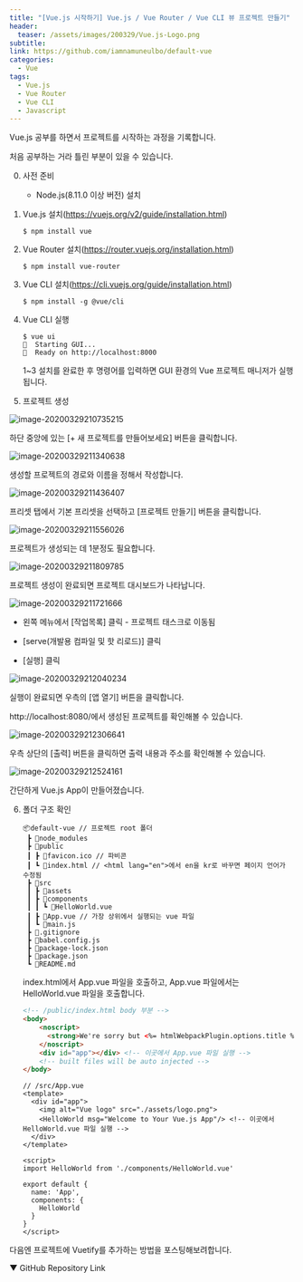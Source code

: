 ```yaml
---
title: "[Vue.js 시작하기] Vue.js / Vue Router / Vue CLI 뷰 프로젝트 만들기"
header:
  teaser: /assets/images/200329/Vue.js-Logo.png
subtitle: 
link: https://github.com/iamnamuneulbo/default-vue
categories:
  - Vue
tags:
  - Vue.js
  - Vue Router
  - Vue CLI
  - Javascript
---
```


Vue.js 공부를 하면서 프로젝트를 시작하는 과정을 기록합니다.

처음 공부하는 거라 틀린 부분이 있을 수 있습니다.



0. 사전 준비
   - Node.js(8.11.0 이상 버전) 설치



1. Vue.js 설치(https://vuejs.org/v2/guide/installation.html)

   ```shell
   $ npm install vue
   ```

   

2. Vue Router 설치(https://router.vuejs.org/installation.html)

   ```shell
   $ npm install vue-router
   ```

   

3. Vue CLI 설치(https://cli.vuejs.org/guide/installation.html)

   ```shell
   $ npm install -g @vue/cli
   ```

   

4. Vue CLI 실행

   ```shell
   $ vue ui
   🚀  Starting GUI...
   🌠  Ready on http://localhost:8000
   ```

   1~3 설치를 완료한 후 명령어를 입력하면 GUI 환경의  Vue 프로젝트 매니저가 실행됩니다.

   

5.  프로젝트 생성

   ![image-20200329210735215](/assets/images/200329/image-20200329210735215.png)

   하단 중앙에 있는 [+ 새 프로젝트를 만들어보세요] 버튼을 클릭합니다.

   

   ![image-20200329211340638](/assets/images/200329/image-20200329211340638.png)

   생성할 프로젝트의 경로와 이름을 정해서 작성합니다.

   

   ![image-20200329211436407](/assets/images/200329/image-20200329211436407.png)

   프리셋 탭에서 기본 프리셋을 선택하고 [프로젝트 만들기] 버튼을 클릭합니다.

   

   ![image-20200329211556026](/assets/images/200329/image-20200329211556026.png)

   프로젝트가 생성되는 데 1분정도 필요합니다.

   

   ![image-20200329211809785](/assets/images/200329/image-20200329211809785.png)

   프로젝트 생성이 완료되면 프로젝트 대시보드가 나타납니다.

   

   ![image-20200329211721666](/assets/images/200329/image-20200329211721666.png)

   - 왼쪽 메뉴에서 [작업목록] 클릭 - 프로젝트 태스크로 이동됨

   - [serve(개발용 컴파일 및 핫 리로드)] 클릭
   - [실행] 클릭

   ![image-20200329212040234](/assets/images/200329/image-20200329212040234.png)

   실행이 완료되면 우측의 [앱 열기] 버튼을 클릭합니다.

   http://localhost:8080/에서 생성된 프로젝트를 확인해볼 수 있습니다.

   

   ![image-20200329212306641](/assets/images/200329/image-20200329212306641.png)

   우측 상단의 [출력] 버튼을 클릭하면 출력 내용과 주소를 확인해볼 수 있습니다.

   

   ![image-20200329212524161](/assets/images/200329/image-20200329212524161.png)

   간단하게 Vue.js App이 만들어졌습니다.

   

6. 폴더 구조 확인

   ```
   📦default-vue // 프로젝트 root 폴더
    ┣ 📂node_modules
    ┣ 📂public
    ┃ ┣ 📜favicon.ico // 파비콘
    ┃ ┗ 📜index.html // <html lang="en">에서 en을 kr로 바꾸면 페이지 언어가 수정됨
    ┣ 📂src
    ┃ ┣ 📂assets
    ┃ ┣ 📂components
    ┃ ┃ ┗ 📜HelloWorld.vue
    ┃ ┣ 📜App.vue // 가장 상위에서 실행되는 vue 파일
    ┃ ┗ 📜main.js
    ┣ 📜.gitignore
    ┣ 📜babel.config.js
    ┣ 📜package-lock.json
    ┣ 📜package.json
    ┗ 📜README.md
   ```

   index.html에서 App.vue 파일을 호출하고, App.vue 파일에서는 HelloWorld.vue 파일을 호출합니다.

   

   ```html
   <!-- /public/index.html body 부분 -->
   <body>
       <noscript>
         <strong>We're sorry but <%= htmlWebpackPlugin.options.title %> doesn't work properly without JavaScript enabled. Please enable it to continue.</strong>
       </noscript>
       <div id="app"></div> <!-- 이곳에서 App.vue 파일 실행 -->
       <!-- built files will be auto injected -->
   </body>
   ```

   

   ```vue
   // /src/App.vue
   <template>
     <div id="app">
       <img alt="Vue logo" src="./assets/logo.png">
       <HelloWorld msg="Welcome to Your Vue.js App"/> <!-- 이곳에서 HelloWorld.vue 파일 실행 -->
     </div>
   </template>
   
   <script>
   import HelloWorld from './components/HelloWorld.vue'
   
   export default {
     name: 'App',
     components: {
       HelloWorld
     }
   }
   </script>
   ```
   




다음엔 프로젝트에 Vuetify를 추가하는 방법을 포스팅해보려합니다.


▼ GitHub Repository Link